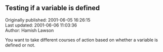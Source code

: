 ## Testing if a variable is defined  
Originally published: 2001-06-05 16:26:15  
Last updated: 2001-06-06 11:03:36  
Author: Hamish Lawson  
  
You want to take different courses of action based on whether a variable is defined or not.
